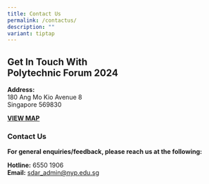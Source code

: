 ```yaml
---
title: Contact Us
permalink: /contactus/
description: ""
variant: tiptap
---
```

<p></p>
<h2><strong>Get In Touch With<br>Polytechnic Forum 2024</strong></h2>
<p><strong>Address:<br></strong>180 Ang Mo Kio Avenue 8
<br>Singapore 569830</p>
<p><strong><a href="https://maps.app.goo.gl/5Rn7WeFZDohgyj6b7" rel="noopener noreferrer nofollow" target="_blank">VIEW MAP</a></strong>
</p>
<h3><strong>Contact Us</strong></h3>
<p><strong>For general enquiries/feedback, please reach us at the following:</strong>
</p>
<p><strong>Hotline:</strong> 6550 1906
<br><strong>Email:</strong>  <a href="mailto:sdar_admin@nyp.edu.sg" rel="noopener noreferrer nofollow" target="_blank">sdar_admin@nyp.edu.sg</a>
</p>